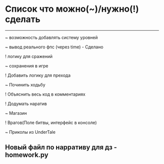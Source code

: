 
# Список что можно(~)/нужно(!) сделать
----
~ возможность добавлять систему уровней

~ вывод реального фпс (через time) - Сделано
 
! логику для сражений

~ сохранения в игре

! Добавить логику для прехода

~ Починить ходьбу

! Объяснить весь код в комментариях

! Додумать наратив

~ Магазин

! Врагов(Поле битвы, интерфейс в консоле)

~ Приколы из UnderTale

 ## Новый файл по нарративу для дз - homework.py

